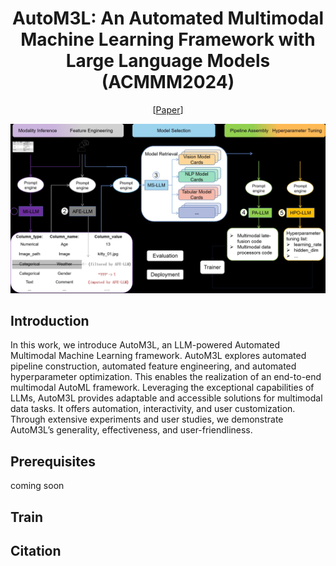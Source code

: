 <div align="center">
  
# AutoM3L: An Automated Multimodal Machine Learning Framework with Large Language Models (ACMMM2024)
[[Paper](https://arxiv.org/abs/2402.05937)]
<be>
</div>

![method overview](resources/overview.jpg)

## Introduction

In this work, we introduce AutoM3L, an LLM-powered Automated Multimodal Machine Learning framework. AutoM3L explores automated pipeline construction, automated feature engineering, and automated hyperparameter optimization. This enables the realization of an end-to-end multimodal AutoML framework. Leveraging the exceptional capabilities of LLMs, AutoM3L provides adaptable and accessible solutions for multimodal data tasks. It offers automation, interactivity, and user customization. Through extensive experiments and user studies, we demonstrate AutoM3L’s generality, effectiveness, and user-friendliness.

## Prerequisites
coming soon

## Train

## Citation




